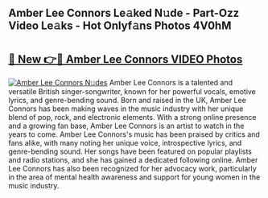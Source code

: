 ## Amber Lee Connors Le𝚊ked N𝚞de - Part-Ozz Video Le𝚊ks - Hot Onlyf𝚊ns Photos 4V0hM

# <h2><a href="http://ab35162.deff.icu/?id=Amber+Lee+Connors">🔗 New 👉🔴 Amber Lee Connors VIDEO Photos</a></h2>

[![Amber Lee Connors N𝚞des](https://i.imgur.com/rIISA9y.gif)](http://ab35162.deff.icu/?id=Amber+Lee+Connors)
Amber Lee Connors is a talented and versatile British singer-songwriter, known for her powerful vocals, emotive lyrics, and genre-bending sound. Born and raised in the UK, Amber Lee Connors has been making waves in the music industry with her unique blend of pop, rock, and electronic elements. With a strong online presence and a growing fan base, Amber Lee Connors is an artist to watch in the years to come. Amber Lee Connors's music has been praised by critics and fans alike, with many noting her unique voice, introspective lyrics, and genre-bending sound. Her songs have been featured on popular playlists and radio stations, and she has gained a dedicated following online. Amber Lee Connors has also been recognized for her advocacy work, particularly in the area of mental health awareness and support for young women in the music industry.
